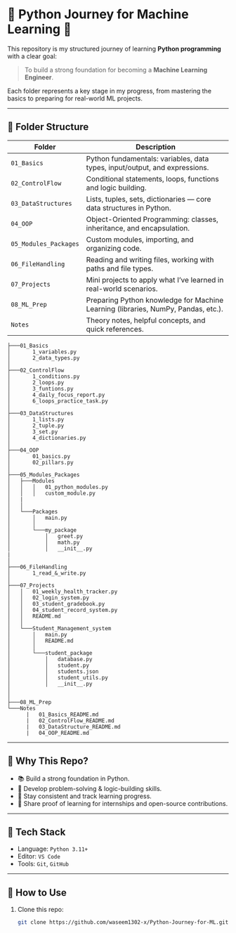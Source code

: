 # 🐍 Python Journey for Machine Learning 🚀

This repository is my structured journey of learning **Python programming** with a clear goal:  
> To build a strong foundation for becoming a **Machine Learning Engineer**.

Each folder represents a key stage in my progress, from mastering the basics to preparing for real-world ML projects.

---

## 📁 Folder Structure

| Folder                 | Description |
|------------------------|-------------|
| `01_Basics`            | Python fundamentals: variables, data types, input/output, and expressions. |
| `02_ControlFlow`       | Conditional statements, loops, functions and logic building. |
| `03_DataStructures`    | Lists, tuples, sets, dictionaries — core data structures in Python. |
| `04_OOP`               | Object-Oriented Programming: classes, inheritance, and encapsulation. |
| `05_Modules_Packages`  | Custom modules, importing, and organizing code. |
| `06_FileHandling`      | Reading and writing files, working with paths and file types. |
| `07_Projects`          | Mini projects to apply what I’ve learned in real-world scenarios. |
| `08_ML_Prep`           | Preparing Python knowledge for Machine Learning (libraries, NumPy, Pandas, etc.). |
| `Notes`                | Theory notes, helpful concepts, and quick references. |

```
├───01_Basics
│       1_variables.py
│       2_data_types.py
│       
├───02_ControlFlow
│       1_conditions.py
│       2_loops.py
│       3_funtions.py
│       4_daily_focus_report.py
│       6_loops_practice_task.py
│
├───03_DataStructures
│       1_lists.py
│       2_tuple.py
│       3_set.py
│       4_dictionaries.py
│
├───04_OOP
│       01_basics.py
│       02_pillars.py
│
├───05_Modules_Packages
│   ├───Modules
│   │   │   01_python_modules.py
│   │   │   custom_module.py
│   |
│   │
│   └───Packages
│       │   main.py
│       │
│       └───my_package
│           │   greet.py
│           │   math.py
│           │   __init__.py
|
│
├───06_FileHandling
│       1_read_&_write.py
│
├───07_Projects
│   │   01_weekly_health_tracker.py
│   │   02_login_system.py
│   │   03_student_gradebook.py
│   │   04_student_record_system.py
│   │   README.md
│   │
│   └───Student_Management_system
│       │   main.py
│       │   README.md
│       │
│       └───student_package
│           │   database.py
│           │   student.py
│           │   students.json
│           │   student_utils.py
│           │   __init__.py
│          
│
├───08_ML_Prep
└───Notes
      |   01_Basics_README.md
      |   02_ControlFlow_README.md
      |   03_DataStructure_README.md
      |   04_OOP_README.md

```
---

## 🌟 Why This Repo?

- 📚 Build a strong foundation in Python.
- 🧠 Develop problem-solving & logic-building skills.
- 🎯 Stay consistent and track learning progress.
- 🔗 Share proof of learning for internships and open-source contributions.

---

## 🔧 Tech Stack

- Language: `Python 3.11+`
- Editor: `VS Code`
- Tools: `Git`, `GitHub`

---

## 📌 How to Use

1. Clone this repo:
   ```bash
   git clone https://github.com/waseem1302-x/Python-Journey-for-ML.git
